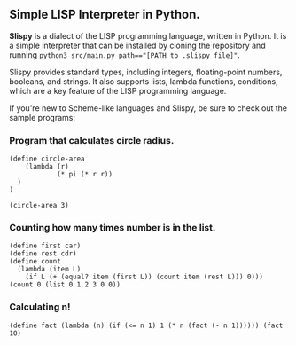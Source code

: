 ## **S**imple **LISP** Interpreter in Python.

**Slispy** is a dialect of the LISP programming language, written in Python. It is a simple interpreter that can be installed by cloning the repository and running `python3 src/main.py path=="[PATH to .slispy file]"`.

Slispy provides standard types, including integers, floating-point numbers, booleans, and strings. It also supports lists, lambda functions, conditions, which are a key feature of the LISP programming language.

If you're new to Scheme-like languages and Slispy, be sure to check out the sample programs:

### Program that calculates circle radius.
```
(define circle-area 
	(lambda (r) 
			(* pi (* r r))
  )
) 

(circle-area 3)
```

### Counting how many times number is in the list.
```
(define first car)
(define rest cdr)
(define count
  (lambda (item L)
    (if L (+ (equal? item (first L)) (count item (rest L))) 0)))
(count 0 (list 0 1 2 3 0 0))
```

### Calculating n!
```
(define fact (lambda (n) (if (<= n 1) 1 (* n (fact (- n 1)))))) (fact 10)
```

